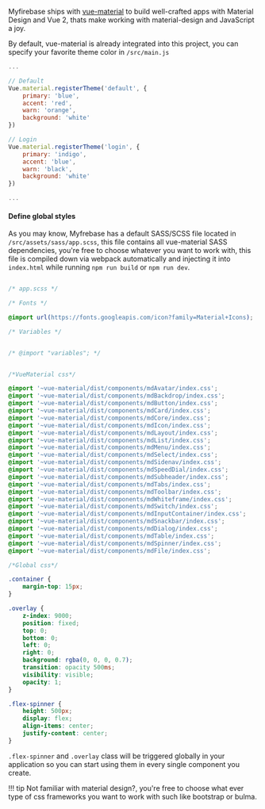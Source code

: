 Myfirebase ships with [vue-material](http://vuematerial.io) to build well-crafted apps with Material Design and Vue 2, thats make working with material-design and JavaScript a joy.

By default, vue-material is already integrated into this project, you can specify your favorite theme color in `/src/main.js`

```javascript
...

// Default
Vue.material.registerTheme('default', {
    primary: 'blue',
    accent: 'red',
    warn: 'orange',
    background: 'white'
})

// Login
Vue.material.registerTheme('login', {
    primary: 'indigo',
    accent: 'blue',
    warn: 'black',
    background: 'white'
})

...
```

#### Define global styles

As you may know, Myfrebase has a default SASS/SCSS file located in `/src/assets/sass/app.scss`, this file contains all vue-material SASS dependencies, you're free to choose whatever you want to work with, this file is compiled down via webpack automatically and injecting it into `index.html` while running `npm run build` or `npm run dev`.

```css

/* app.scss */

/* Fonts */

@import url(https://fonts.googleapis.com/icon?family=Material+Icons);

/* Variables */


/* @import "variables"; */


/*VueMaterial css*/

@import '~vue-material/dist/components/mdAvatar/index.css';
@import '~vue-material/dist/components/mdBackdrop/index.css';
@import '~vue-material/dist/components/mdButton/index.css';
@import '~vue-material/dist/components/mdCard/index.css';
@import '~vue-material/dist/components/mdCore/index.css';
@import '~vue-material/dist/components/mdIcon/index.css';
@import '~vue-material/dist/components/mdLayout/index.css';
@import '~vue-material/dist/components/mdList/index.css';
@import '~vue-material/dist/components/mdMenu/index.css';
@import '~vue-material/dist/components/mdSelect/index.css';
@import '~vue-material/dist/components/mdSidenav/index.css';
@import '~vue-material/dist/components/mdSpeedDial/index.css';
@import '~vue-material/dist/components/mdSubheader/index.css';
@import '~vue-material/dist/components/mdTabs/index.css';
@import '~vue-material/dist/components/mdToolbar/index.css';
@import '~vue-material/dist/components/mdWhiteframe/index.css';
@import '~vue-material/dist/components/mdSwitch/index.css';
@import '~vue-material/dist/components/mdInputContainer/index.css';
@import '~vue-material/dist/components/mdSnackbar/index.css';
@import '~vue-material/dist/components/mdDialog/index.css';
@import '~vue-material/dist/components/mdTable/index.css';
@import '~vue-material/dist/components/mdSpinner/index.css';
@import '~vue-material/dist/components/mdFile/index.css';

/*Global css*/

.container {
    margin-top: 15px;
}

.overlay {
    z-index: 9000;
    position: fixed;
    top: 0;
    bottom: 0;
    left: 0;
    right: 0;
    background: rgba(0, 0, 0, 0.7);
    transition: opacity 500ms;
    visibility: visible;
    opacity: 1;
}

.flex-spinner {
    height: 500px;
    display: flex;
    align-items: center;
    justify-content: center;
}
```

`.flex-spinner` and `.overlay` class will be triggered globally in your application so you can start using them in every single component you create.

!!! tip
    Not familiar with material design?, you're free to choose what ever type of css frameworks you want to work with such like bootstrap or bulma.